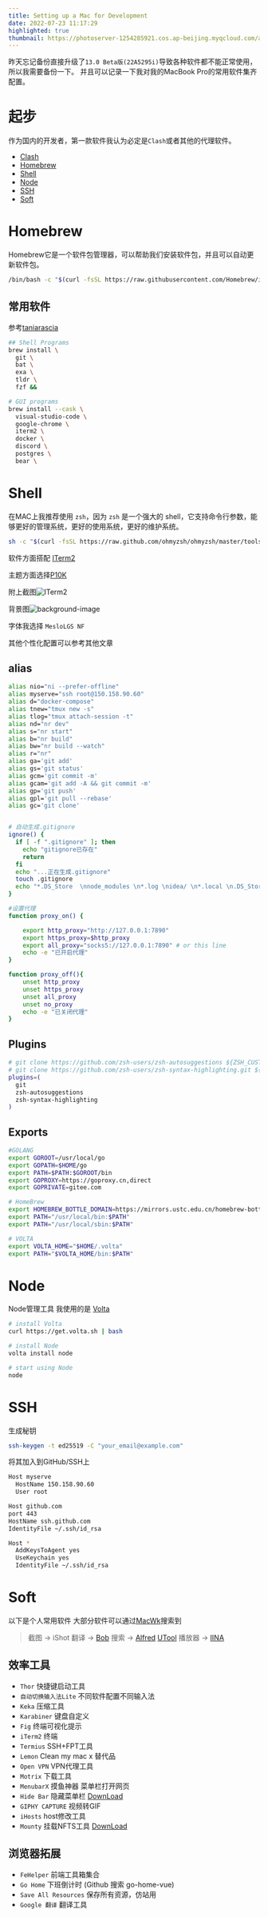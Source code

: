 ```yaml
---
title: Setting up a Mac for Development
date: 2022-07-23 11:17:29
highlighted: true
thumbnail: https://photoserver-1254285921.cos.ap-beijing.myqcloud.com/apple.png
---
```


昨天忘记备份直接升级了`13.0 Beta版(22A5295i)`导致各种软件都不能正常使用，所以我需要备份一下。
并且可以记录一下我对我的MacBook Pro的常用软件集齐配置。

# 起步
作为国内的开发者，第一款软件我认为必定是`Clash`或者其他的代理软件。

- [Clash](https://github.com/Fndroid/clash_for_windows_pkg)
- [Homebrew](#Homebrew)
- [Shell](#Shell)
- [Node](#Node)
- [SSH](#SSH)
- [Soft](#Soft)



# Homebrew
Homebrew它是一个软件包管理器，可以帮助我们安装软件包，并且可以自动更新软件包。

```bash
/bin/bash -c "$(curl -fsSL https://raw.githubusercontent.com/Homebrew/install/master/install.sh)"
```

## 常用软件
参考[taniarascia](https://www.taniarascia.com/setting-up-a-brand-new-mac-for-development/#shell)
```bash
## Shell Programs
brew install \
  git \
  bat \
  exa \
  tldr \
  fzf &&

# GUI programs
brew install --cask \
  visual-studio-code \
  google-chrome \
  iterm2 \
  docker \
  discord \
  postgres \
  bear \
```


# Shell
在MAC上我推荐使用 `zsh`，因为 `zsh` 是一个强大的 shell，它支持命令行参数，能够更好的管理系统，更好的使用系统，更好的维护系统。

```bash
sh -c "$(curl -fsSL https://raw.github.com/ohmyzsh/ohmyzsh/master/tools/install.sh)"
```

软件方面搭配 [ITerm2](https://www.iterm2.com/)

主题方面选择[P10K](https://github.com/romkatv/powerlevel10k)

附上截图![ITerm2](https://photoserver-1254285921.cos.ap-beijing.myqcloud.com/WeChat70251dcbc758ba2a32b85d129c9eb6b1.png)

背景图![background-image](https://photoserver-1254285921.cos.ap-beijing.myqcloud.com/WeChat70251dcbc758ba2a32b85d129c9eb6b1.png)

字体我选择 `MesloLGS NF`

其他个性化配置可以参考其他文章

## alias

```bash
alias nio="ni --prefer-offline"
alias myserve="ssh root@150.158.90.60"
alias d="docker-compose"
alias tnew="tmux new -s"
alias tlog="tmux attach-session -t"
alias nd="nr dev"
alias s="nr start"
alias b="nr build"
alias bw="nr build --watch"
alias r="nr"
alias ga='git add'
alias gs='git status'
alias gcm='git commit -m'
alias gcam='git add -A && git commit -m'
alias gp='git push'
alias gpl='git pull --rebase'
alias gc='git clone'


# 自动生成.gitignore
ignore() {
  if [ -f ".gitignore" ]; then
    echo "gitignore已存在"
    return
  fi
  echo "...正在生成.gitignore"
  touch .gitignore                                                                                                                                # 创建文件
  echo "*.DS_Store  \nnode_modules \n*.log \nidea/ \n*.local \n.DS_Store \ndist \n.cache \n.idea \nlogs \n&-debug.log \n*-error.log" >>.gitignore # 添加内容
}

#设置代理
function proxy_on() {

    export http_proxy="http://127.0.0.1:7890"
    export https_proxy=$http_proxy
    export all_proxy="socks5://127.0.0.1:7890" # or this line
    echo -e "已开启代理"
}

function proxy_off(){
    unset http_proxy
    unset https_proxy
    unset all_proxy
    unset no_proxy
    echo -e "已关闭代理"
}
```

## Plugins
```bash
# git clone https://github.com/zsh-users/zsh-autosuggestions ${ZSH_CUSTOM:-~/.oh-my-zsh/custom}/plugins/zsh-autosuggestions
# git clone https://github.com/zsh-users/zsh-syntax-highlighting.git ${ZSH_CUSTOM:-~/.oh-my-zsh/custom}/plugins/zsh-syntax-highlighting
plugins=(
  git
  zsh-autosuggestions
  zsh-syntax-highlighting
)
```

## Exports
```bash
#GOLANG
export GOROOT=/usr/local/go 
export GOPATH=$HOME/go
export PATH=$PATH:$GOROOT/bin
export GOPROXY=https://goproxy.cn,direct
export GOPRIVATE=gitee.com

# HomeBrew
export HOMEBREW_BOTTLE_DOMAIN=https://mirrors.ustc.edu.cn/homebrew-bottles
export PATH="/usr/local/bin:$PATH"
export PATH="/usr/local/sbin:$PATH"

# VOLTA
export VOLTA_HOME="$HOME/.volta"
export PATH="$VOLTA_HOME/bin:$PATH"
```

# Node
Node管理工具 我使用的是 [Volta](https://volta.sh/)
```bash
# install Volta
curl https://get.volta.sh | bash

# install Node
volta install node

# start using Node
node
```


# SSH

生成秘钥
```bash
ssh-keygen -t ed25519 -C "your_email@example.com"
```
将其加入到GitHub/SSH上
```bash
Host myserve
  HostName 150.158.90.60
  User root

Host github.com
port 443 
HostName ssh.github.com
IdentityFile ~/.ssh/id_rsa

Host *
  AddKeysToAgent yes
  UseKeychain yes
  IdentityFile ~/.ssh/id_rsa

```


# Soft

以下是个人常用软件
大部分软件可以通过[MacWk](https://macwk.com/)搜索到
> 截图 -> iShot
> 翻译 -> [Bob](https://github.com/ripperhe/Bob)
> 搜索 -> [Alfred](https://www.alfredapp.com/) [UTool](http://www.u.tools/)
> 播放器 -> [IINA](https://iina.io/)

## 效率工具

- `Thor`  快捷键启动工具
- `自动切换输入法Lite`  不同软件配置不同输入法    
- `Keka` 压缩工具
- `Karabiner` 键盘自定义
- `Fig` 终端可视化提示
- `iTerm2` 终端
- `Termius` SSH+FPT工具
- `Lemon` Clean my mac x 替代品
- `Open VPN` VPN代理工具
- `Motrix` 下载工具
- `MenubarX` 摸鱼神器 菜单栏打开网页
- `Hide Bar` 隐藏菜单栏  [DownLoad](https://github.com/dwarvesf/hidden)
- `GIPHY CAPTURE` 视频转GIF
- `iHosts` host修改工具
- `Mounty` 挂载NFTS工具  [DownLoad](https://mounty.app/)

## 浏览器拓展

- `FeHelper` 前端工具箱集合
- `Go Home` 下班倒计时 (Github 搜索  go-home-vue)
- `Save All Resources` 保存所有资源，仿站用
- `Google 翻译` 翻译工具 
